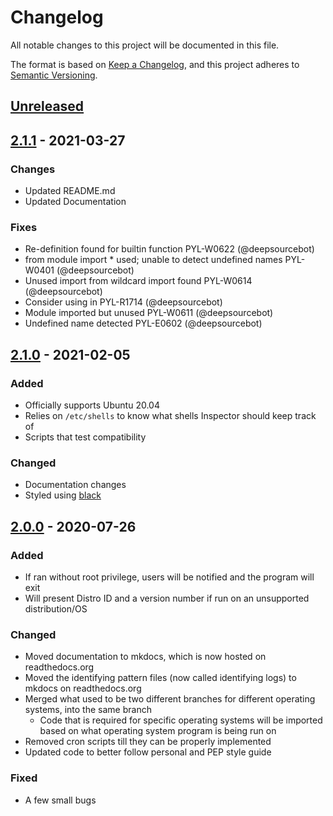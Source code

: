 # Changelog

All notable changes to this project will be documented in this file.

The format is based on [Keep a Changelog](https://keepachangelog.com/en/1.0.0/), and this project adheres to [Semantic Versioning](https://semver.org/spec/v2.0.0.html).

## [Unreleased]

## [2.1.1] - 2021-03-27

### Changes

- Updated README.md
- Updated Documentation

### Fixes

- Re-definition found for builtin function PYL-W0622 (@deepsourcebot)
- from module import \* used; unable to detect undefined names PYL-W0401 (@deepsourcebot)
- Unused import from wildcard import found PYL-W0614 (@deepsourcebot)
- Consider using in PYL-R1714 (@deepsourcebot)
- Module imported but unused PYL-W0611 (@deepsourcebot)
- Undefined name detected PYL-E0602 (@deepsourcebot)

## [2.1.0] - 2021-02-05

### Added

- Officially supports Ubuntu 20.04
- Relies on `/etc/shells` to know what shells Inspector should keep track of
- Scripts that test compatibility

### Changed

- Documentation changes
- Styled using [black](https://github.com/psf/black)

## [2.0.0] - 2020-07-26

### Added

- If ran without root privilege, users will be notified and the program will exit
- Will present Distro ID and a version number if run on an unsupported distribution/OS

### Changed

- Moved documentation to mkdocs, which is now hosted on readthedocs.org
- Moved the identifying pattern files (now called identifying logs) to mkdocs on readthedocs.org
- Merged what used to be two different branches for different operating systems, into the same branch
  - Code that is required for specific operating systems will be imported based on what operating system program is being run on
- Removed cron scripts till they can be properly implemented
- Updated code to better follow personal and PEP style guide

### Fixed

- A few small bugs

[unreleased]: https://github.com/StrangeRanger/inspector/compare/v2.1.1...HEAD
[2.1.1]: https://github.com/StrangeRanger/inspector/releases/tag/v2.1.1
[2.1.0]: https://github.com/StrangeRanger/inspector/releases/tag/v2.1.0
[2.0.0]: https://github.com/StrangeRanger/inspector/releases/tag/v2.0.0
